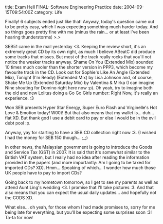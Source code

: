 title: Exam Hell FINAL: Software Engineering Practice
date: 2004-09-15T09:54:00Z
category: Life

Finally! 6 subjects ended just like that! Anyway, today's question came out to be pretty easy, which I was expecting something much harder today. And so things goes pretty fine with me (minus the rain… or at least I've been hearing thunderstorms) >.>

SEB51 came in the mail yesterday <3. Keeping the review short, it's an extremely great CD by its own right, as much I believe ABeatC did produce some tracks that misses. But most of the track really rocks that you'll not notice the weaker tracks anyway. Shame On You (Extended Mix) sounded 10 times much cooler than the shorter version in PPP3, which become my favourite track in the CD. Look out for Sophie's Like An Angle (Extended Mix), Tonight (I'm Ready) (Extended Mix) by Lisa Johnson and, of course, Shake Me Up (Extended Saturday Mix) by Valentina & Mirka (I can imagine Nine shouting for Domino right here now :p). Oh yeah, try to imagine both the old and new Lolitas doing a Go Go Girls number: Right Now, it's really an experience. :3

Won SEB presents Hyper Star Energy, Super Euro Flash and Virginelle's Hot Love & Emotion today! W00t! But that also means that my wallet is… duh… flat XD. But thank god I use a debit card to pay or else I would be in the evil debt pool :p.

Anyway, yay for starting to have a SEB CD collection right now :3. (I wished I had the money for SEB 150 though… ;\_;)

In other news, the Malaysian government is going to introduce the Goods and Service Tax (GST) in 2007. It is said that it's somewhat similar to the British VAT system, but I really had no idea after reading the information provided in the papers (and more importantly: Am I going to be taxed for imported CDs? XD). Hmm… Speaking of which… I wonder how much those UK people have to pay to import CDs?

Going back to my hometown tomorrow, so I get to see my parents as well as attend Aunt Ling's wedding <3. I promise that I'll take pictures :3. And that also means that you can expect the usual daily updates… and hopefully not the CODS XD.

What else… oh yeah, for those whom I had made promises to, sorry for me being late for everything, but you'll be expecting some surprises soon :3! Ta-ta for now!

